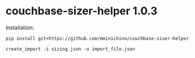 # couchbase-sizer-helper 1.0.3
Installation:
```
pip install git+https://github.com/mminichino/couchbase-sizer-helper
```
```
create_import -i sizing.json -o import_file.json
```
